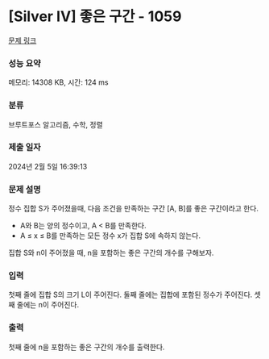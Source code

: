# [Silver IV] 좋은 구간 - 1059 

[문제 링크](https://www.acmicpc.net/problem/1059) 

### 성능 요약

메모리: 14308 KB, 시간: 124 ms

### 분류

브루트포스 알고리즘, 수학, 정렬

### 제출 일자

2024년 2월 5일 16:39:13

### 문제 설명

<p>정수 집합 S가 주어졌을때, 다음 조건을 만족하는 구간 [A, B]를 좋은 구간이라고 한다.</p>

<ul>
	<li>A와 B는 양의 정수이고, A < B를 만족한다.</li>
	<li>A ≤ x ≤ B를 만족하는 모든 정수 x가 집합 S에 속하지 않는다.</li>
</ul>

<p>집합 S와 n이 주어졌을 때, n을 포함하는 좋은 구간의 개수를 구해보자.</p>

### 입력 

 <p>첫째 줄에 집합 S의 크기 L이 주어진다. 둘째 줄에는 집합에 포함된 정수가 주어진다. 셋째 줄에는 n이 주어진다.</p>

### 출력 

 <p>첫째 줄에 n을 포함하는 좋은 구간의 개수를 출력한다.</p>

